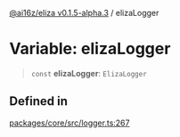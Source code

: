 [@ai16z/eliza v0.1.5-alpha.3](../index.md) / elizaLogger

# Variable: elizaLogger

> `const` **elizaLogger**: `ElizaLogger`

## Defined in

[packages/core/src/logger.ts:267](https://github.com/monilpat/eliza/blob/main/packages/core/src/logger.ts#L267)
